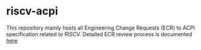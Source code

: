 # riscv-acpi
This repository mainly hosts all Engineering Change Requests (ECR) to ACPI specification related to RISCV. Detailed ECR review process is documented [here](https://github.com/riscv/riscv-acpi/wiki/ACPI-ASWG-ECR-Process) 
